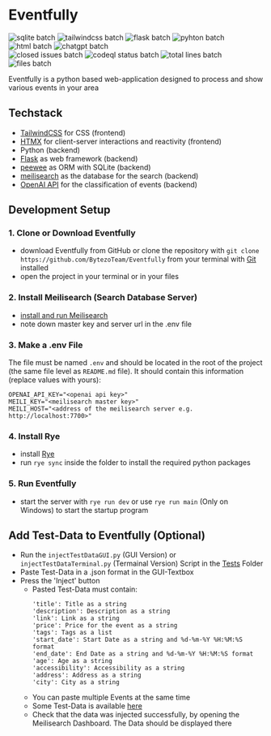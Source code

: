 # Eventfully
![sqlite batch](https://img.shields.io/badge/Sqlite-003B57?style=for-the-badge&logo=sqlite&logoColor=white) ![tailwindcss batch](https://img.shields.io/badge/tailwindcss-%2338B2AC.svg?style=for-the-badge&logo=tailwind-css&logoColor=white) ![flask batch](https://img.shields.io/badge/Flask-000000?style=for-the-badge&logo=flask&logoColor=white) ![pyhton batch](https://img.shields.io/badge/Python-FFD43B?style=for-the-badge&logo=python&logoColor=blue) ![html batch](https://img.shields.io/badge/HTML5-E34F26?style=for-the-badge&logo=html5&logoColor=white) ![chatgpt batch](https://img.shields.io/badge/chatGPT-74aa9c?style=for-the-badge&logo=openai&logoColor=white) <br>
![closed issues batch](https://img.shields.io/github/issues-search/BytezoTeam/Eventfully?query=is%3Aissue%20is%3Aclosed%20&style=flat-square&label=Closed%20Issues) ![codeql status batch](https://github.com/BytezoTeam/Eventfully/actions/workflows/codeql.yml/badge.svg?style=flat-square) ![total lines batch](https://tokei.rs/b1/github/BytezoTeam/Eventfully) ![files batch](https://tokei.rs/b1/github/BytezoTeam/Eventfully?category=files)

Eventfully is a python based web-application designed to process and show various events in your area

## Techstack
- [TailwindCSS](https://tailwindcss.com/) for CSS (frontend)
- [HTMX](https://htmx.org/) for client-server interactions and reactivity (frontend)
- Python (backend)
- [Flask](https://flask.palletsprojects.com/) as web framework (backend)
- [peewee](https://docs.peewee-orm.com/en/latest/) as ORM with SQLite (backend)
- [meilisearch](https://www.meilisearch.com/) as the database for the search (backend)
- [OpenAI API](https://openai.com/product) for the classification of events (backend)

## Development Setup
### 1. Clone or Download Eventfully
- download Eventfully from GitHub or clone the repository with `git clone https://github.com/BytezoTeam/Eventfully` from your terminal with [Git](https://git-scm.com/book/en/v2/Getting-Started-Installing-Git) installed
- open the project in your terminal or in your files
  
### 2. Install Meilisearch (Search Database Server)
- [install and run Meilisearch](https://www.meilisearch.com/docs/learn/getting_started/installation)
- note down master key and server url in the .env file
  
### 3. Make a .env File

The file must be named `.env` and should be located in the root of the project (the same file level as `README.md` file).
It should contain this information (replace values with yours):

```
OPENAI_API_KEY="<openai api key>"
MEILI_KEY="<meilisearch master key>"
MEILI_HOST="<address of the meilisearch server e.g. http://localhost:7700>"
```
### 4. Install Rye
- install [Rye](https://rye-up.com/guide/installation/)
- run `rye sync` inside the folder to install the required python packages

### 5. Run Eventfully
- start the server with `rye run dev` or use `rye run main` (Only on Windows) to start the startup program

## Add Test-Data to Eventfully (Optional)
- Run the `injectTestDataGUI.py` (GUI Version) or `injectTestDataTerminal.py` (Termainal Version) Script in the [Tests](https://github.com/BytezoTeam/Eventfully/tree/main/tests) Folder
- Paste Test-Data in a .json format in the GUI-Textbox
- Press the 'Inject' button
  - Pasted Test-Data must contain:
    ```
    'title': Title as a string
    'description': Description as a string
    'link': Link as a string
    'price': Price for the event as a string
    'tags': Tags as a list
    'start_date': Start Date as a string and %d-%m-%Y %H:%M:%S format
    'end_date': End Date as a string and %d-%m-%Y %H:%M:%S format
    'age': Age as a string
    'accessibility': Accessibility as a string
    'address': Address as a string
    'city': City as a string
    ```
  - You can paste multiple Events at the same time
  - Some Test-Data is available [here](https://github.com/BytezoTeam/Eventfully/blob/main/tests/test-data.json)
  - Check that the data was injected successfully, by opening the Meilisearch Dashboard. The Data should be displayed there

